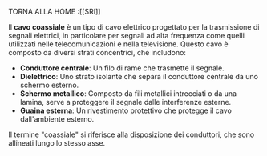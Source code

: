 TORNA ALLA HOME :[[SRI]]

Il **cavo coassiale** è un tipo di cavo elettrico progettato per la trasmissione di segnali elettrici, in particolare per segnali ad alta frequenza come quelli utilizzati nelle telecomunicazioni e nella televisione. Questo cavo è composto da diversi strati concentrici, che includono:

- **Conduttore centrale**: Un filo di rame che trasmette il segnale.
- **Dielettrico**: Uno strato isolante che separa il conduttore centrale da uno schermo esterno.
- **Schermo metallico**: Composto da fili metallici intrecciati o da una lamina, serve a proteggere il segnale dalle interferenze esterne.
- **Guaina esterna**: Un rivestimento protettivo che protegge il cavo dall'ambiente esterno.

Il termine "coassiale" si riferisce alla disposizione dei conduttori, che sono allineati lungo lo stesso asse.
